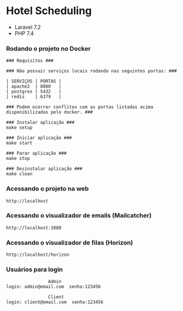 # Hotel Scheduling #
* Laravel 7.2
* PHP 7.4

### Rodando o projeto no Docker ###

```
### Requisitos ###

### Não possuir serviços locais rodando nas seguintes portas: ###

| SERVIÇOS | PORTAS |
| apache2  | 8080   | 
| postgres | 5432   |
| redis    | 6379   |

### Podem ocorrer conflitos com as portas listadas acima disponibilizadas pelo docker. ###

### Instalar aplicação ###
make setup

### Iniciar aplicação ###
make start

### Parar aplicação ###
make stop

### Desinstalar aplicação ###
make clean

```

### Acessando o projeto na web  ###

```
http://localhost
```

### Acessando o visualizador de emails (Mailcatcher)  ###

```
http://localhost:1080
```

### Acessando o visualizador de filas (Horizon)  ###

```
http://localhost/horizon
```

### Usuários para login  ###

```
                Admin
login: admin@email.com  senha:123456

                Client
login: client@email.com  senha:123456
```